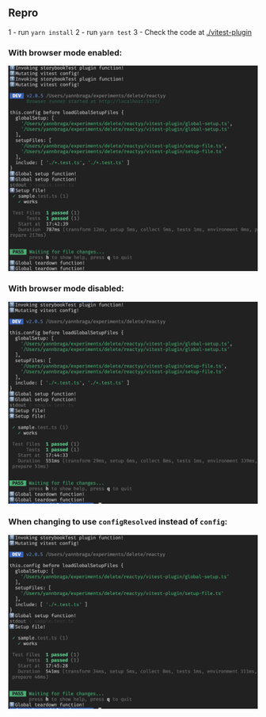 ## Repro

1 - run `yarn install`
2 - run `yarn test`
3 - Check the code at [./vitest-plugin](./vitest-plugin/storybook-plugin.ts)

### With browser mode enabled:
![](browser-mode.png)

### With browser mode disabled:
![](no-browser-mode.png)

### When changing to use `configResolved` instead of `config`:
![](without-config-resolved.png)